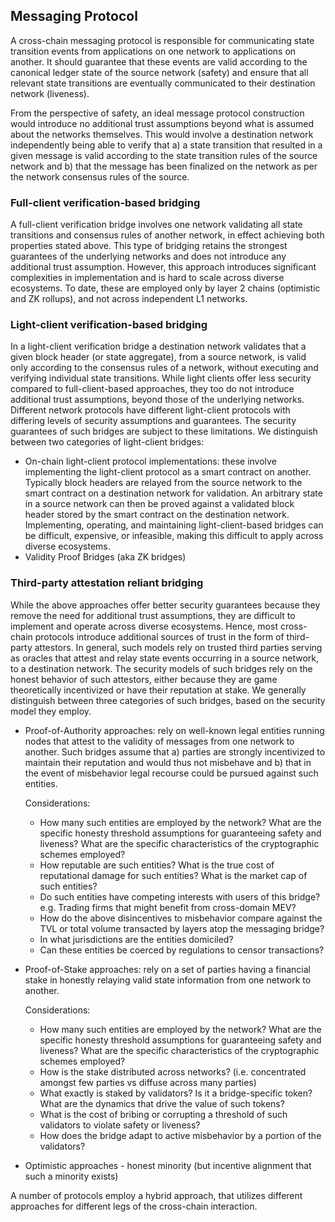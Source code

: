 ## Messaging Protocol

A cross-chain messaging protocol is responsible for communicating state transition events from applications on one network to applications on another. It should guarantee that these events are valid according to the canonical ledger state of the source network (safety) and ensure that all relevant state transitions are eventually communicated to their destination network (liveness).

From the perspective of safety, an ideal message protocol construction would introduce no additional trust assumptions beyond what is assumed about the networks themselves. This would involve a destination network independently being able to verify that a) a state transition that resulted in a given message is valid according to the state transition rules of the source network and b) that the message has been finalized on the network as per the network consensus rules of the source.

### Full-client verification-based bridging
A full-client verification bridge involves one network validating all state transitions and consensus rules of another network, in effect achieving both properties stated above. This type of bridging retains the strongest guarantees of the underlying networks and does not introduce any additional trust assumption. However, this approach introduces significant complexities in implementation and is hard to scale across diverse ecosystems. To date, these are employed only by layer 2  chains (optimistic and ZK rollups), and not across independent L1 networks.

### Light-client verification-based bridging
In a light-client verification bridge a destination network validates that a given block header (or state aggregate), from a source network, is valid only according to the consensus rules of a network, without executing and verifying individual state transitions. While light clients offer less security compared to full-client-based approaches, they too do not introduce additional trust assumptions, beyond those of the underlying networks. Different network protocols have different light-client protocols with differing levels of security assumptions and guarantees. The security guarantees of such bridges are subject to these limitations. We distinguish between two categories of light-client bridges:

* On-chain light-client protocol implementations: these involve implementing the light-client protocol as a smart contract on another. Typically block headers are relayed from the source network to the smart contract on a destination network for validation. An arbitrary state in a source network can then be proved against a validated block header stored by the smart contract on the destination network. Implementing, operating, and maintaining light-client-based bridges can be difficult, expensive, or infeasible, making this difficult to apply across diverse ecosystems.
* Validity Proof Bridges (aka ZK bridges)

### Third-party attestation reliant bridging
While the above approaches offer better security guarantees because they remove the need for additional trust assumptions, they are difficult to implement and operate across diverse ecosystems. Hence, most cross-chain protocols introduce additional sources of trust in the form of third-party attestors. In general, such models rely on trusted third parties serving as oracles that attest and relay state events occurring in a source network, to a destination network. The security models of such bridges rely on the honest behavior of such attestors, either because they are game theoretically incentivized or have their reputation at stake. We generally distinguish between three categories of such bridges, based on the security model they employ.

* Proof-of-Authority approaches: rely on well-known legal entities running nodes that attest to the validity of messages from one network to another. Such bridges assume that a) parties are strongly incentivized to maintain their reputation and would thus not misbehave and b) that in the event of misbehavior legal recourse could be pursued against such entities.

  Considerations:
  * How many such entities are employed by the network? What are the specific honesty threshold assumptions for guaranteeing safety and liveness? What are the specific characteristics of the cryptographic schemes employed?
  * How reputable are such entities? What is the true cost of reputational damage for such entities? What is the market cap of such entities?
  * Do such entities have competing interests with users of this bridge? e.g. Trading firms that might benefit from cross-domain MEV?
  * How do the above disincentives to misbehavior compare against the TVL or total volume transacted by layers atop the messaging bridge?
  * In what jurisdictions are the entities domiciled?
  * Can these entities be coerced by regulations to censor transactions?

* Proof-of-Stake approaches: rely on a set of parties having a financial stake in honestly relaying valid state information from one network to another.

  Considerations:
  * How many such entities are employed by the network? What are the specific honesty threshold assumptions for guaranteeing safety and liveness? What are the specific characteristics of the cryptographic schemes employed?
  * How is the stake distributed across networks? (i.e. concentrated amongst few parties vs diffuse across many parties)
  * What exactly is staked by validators? Is it a bridge-specific token? What are the dynamics that drive the value of such tokens?
  * What is the cost of bribing or corrupting a threshold of such validators to violate safety or liveness?
  * How does the bridge adapt to active misbehavior by a portion of the validators?

* Optimistic approaches - honest minority (but incentive alignment that such a minority exists)

A number of protocols employ a hybrid approach, that utilizes different approaches for different legs of the cross-chain interaction.
